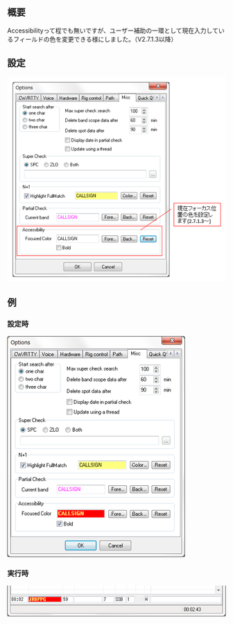 ## 概要

Accessibilityって程でも無いですが、ユーザー補助の一環として現在入力しているフィールドの色を変更できる様にしました。（V2.7.1.3以降）

## 設定

![設定画面](https://github.com/jr8ppg/zLog/blob/images/Accessbility_3.png)

## 例

### 設定時
![設定画面](https://github.com/jr8ppg/zLog/blob/images/Accessbility_1.png)

### 実行時
![実行時](https://github.com/jr8ppg/zLog/blob/images/Accessbility_2.png)
